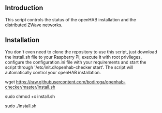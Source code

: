 ## Introduction

This script controls the status of the openHAB installation and the distributed ZWave networks.

## Installation

You don't even need to clone the repository to use this script, just download the install.sh file to your Raspberry Pi, execute it with root privileges, configure the configuration.ini file with your requirements and start the script through '/etc/init.d/openhab-checker start'. The script will automatically control your openHAB installation.

wget https://raw.githubusercontent.com/bodiroga/openhab-checker/master/install.sh

sudo chmod +x install.sh

sudo ./install.sh
